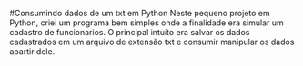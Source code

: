 #Consumindo dados de um txt em Python
Neste pequeno projeto em Python, criei um programa bem simples onde a finalidade era simular um cadastro de funcionarios.
O principal intuíto era salvar os dados cadastrados em um arquivo de extensão txt e consumir manipular os dados apartir dele. 
